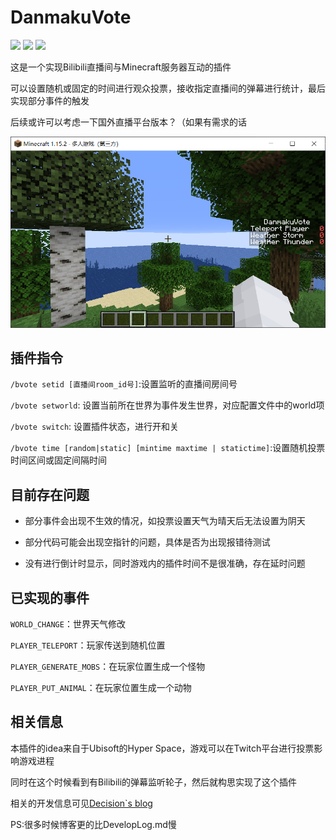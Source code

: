 # DanmakuVote

![](https://img.shields.io/badge/Bukkit-1.13-blue)
![](https://img.shields.io/badge/Minecraft-1.15.2-yellowgreen)
![](https://img.shields.io/badge/version-1.1-red)

这是一个实现Bilibili直播间与Minecraft服务器互动的插件

可以设置随机或固定的时间进行观众投票，接收指定直播间的弹幕进行统计，最后实现部分事件的触发

后续或许可以考虑一下国外直播平台版本？（如果有需求的话

![投票过程截图](images/vote.png)

## 插件指令

`/bvote setid [直播间room_id号]`:设置监听的直播间房间号

`/bvote setworld`: 设置当前所在世界为事件发生世界，对应配置文件中的world项

`/bvote switch`: 设置插件状态，进行开和关

`/bvote time [random|static] [mintime maxtime | statictime]`:设置随机投票时间区间或固定间隔时间

## 目前存在问题

* 部分事件会出现不生效的情况，如投票设置天气为晴天后无法设置为阴天

* 部分代码可能会出现空指针的问题，具体是否为出现报错待测试

* 没有进行倒计时显示，同时游戏内的插件时间不是很准确，存在延时问题

## 已实现的事件

`WORLD_CHANGE`：世界天气修改

`PLAYER_TELEPORT`：玩家传送到随机位置

`PLAYER_GENERATE_MOBS`：在玩家位置生成一个怪物

`PLAYER_PUT_ANIMAL`：在玩家位置生成一个动物

## 相关信息

本插件的idea来自于Ubisoft的Hyper Space，游戏可以在Twitch平台进行投票影响游戏进程

同时在这个时候看到有Bilibili的弹幕监听轮子，然后就构思实现了这个插件

相关的开发信息可见[Decision`s blog](https://decision01.cn/)

PS:很多时候博客更的比DevelopLog.md慢